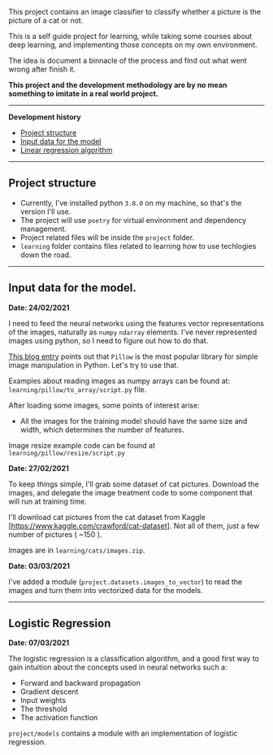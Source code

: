 This project contains an image classifier to classify whether a picture is the picture of a cat or not.

This is a self guide project for learning, while taking some courses about deep learning, and implementing 
those concepts on my own environment.

The idea is document a binnacle of the process and find out what went wrong after finish it.  

**This project and the development methodology are by no mean something to imitate in a real world project.**

------

**Development history**

- [Project structure](#project-structure)
- [Input data for the model](#input-data-for-the-model)
- [Linear regression algorithm](#linear-regression)

-----

## Project structure

- Currently, I've installed python `3.8.0` on my machine, so that's the version I'll use. 
- The project will use `poetry` for virtual environment and dependency management. 
- Project related files will be inside the `project` folder.
- `learning` folder contains files related to learning how to use techlogies down the road.

-----

## Input data for the model. 

**Date: 24/02/2021**

I need to feed the neural networks using the features vector representations of the images, 
naturally as `numpy` `ndarray` elements. 
I've never represented images using python, so I need to figure out how to do that. 

[This blog entry](https://machinelearningmastery.com/how-to-load-and-manipulate-images-for-deep-learning-in-python-with-pil-pillow/) points out that `Pillow` is the most popular library for simple image manipulation in Python. Let's try to use that.

Examples about reading images as numpy arrays can be found at: `learning/pillow/to_array/script.py` file.

After loading some images, some points of interest arise: 

- All the images for the training model should have the same size and width, which determines the number of features.

Image resize example code can be found at `learning/pillow/resize/script.py`

**Date: 27/02/2021**

To keep things simple, I'll grab some dataset of cat pictures. Download the images, and delegate the 
image treatment code to some component that will run at training time. 

I'll download cat pictures from the cat dataset from Kaggle [https://www.kaggle.com/crawford/cat-dataset]. Not all of 
them, just a few number of pictures ( ~150 ).

Images are in `learning/cats/images.zip`.

**Date: 03/03/2021**

I've added a module (`project.datasets.images_to_vector`) to read the images and turn them into vectorized data for the models.

---------

## Logistic Regression

**Date: 07/03/2021**

The logistic regression is a classification algorithm, and a good first way to gain intuition about the concepts 
used in neural networks such a: 

- Forward and backward propagation
- Gradient descent
- Input weights
- The threshold
- The activation function

`project/models` contains a module with an implementation of logistic regression. 